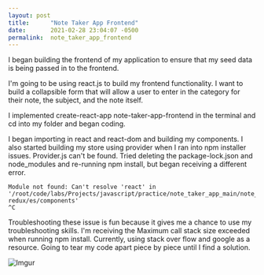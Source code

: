 ```yaml
---
layout: post
title:      "Note Taker App Frontend"
date:       2021-02-28 23:04:07 -0500
permalink:  note_taker_app_frontend
---
```



I began building the frontend of my application to ensure that my seed data is being passed in to the frontend.

I'm going to be using react.js to build my frontend functionality. I want to build a collapsible form that will allow a user to enter in the category for their note, the subject, and the note itself. 

I implemented create-react-app note-taker-app-frontend in the terminal and cd into my folder and began coding.

I began importing in react and react-dom and building my components. I also started building my store using provider when I ran into npm installer issues. Provider.js can't be found. Tried deleting the package-lock.json and node_modules and re-running npm install, but began receiving a different error. 

```
Module not found: Can't resolve 'react' in '/root/code/labs/Projects/javascript/practice/note_taker_app_main/note_taker_app_frontend/node_modules/react-redux/es/components'
^C
```

Troubleshooting these issue is fun because it gives me a chance to use my troubleshooting skills. I'm receiving the Maximum call stack size exceeded when running npm install. Currently, using stack over flow and google as a resource. Going to tear my code apart piece by piece until I find a solution.

![Imgur](https://i.imgur.com/czNiWGI.png)
